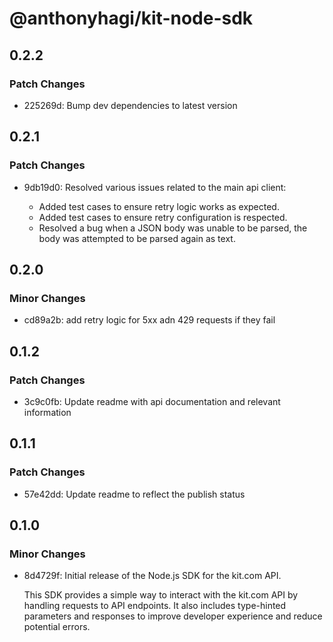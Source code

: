 # @anthonyhagi/kit-node-sdk

## 0.2.2

### Patch Changes

- 225269d: Bump dev dependencies to latest version

## 0.2.1

### Patch Changes

- 9db19d0: Resolved various issues related to the main api client:

  - Added test cases to ensure retry logic works as expected.
  - Added test cases to ensure retry configuration is respected.
  - Resolved a bug when a JSON body was unable to be parsed, the body was attempted to be parsed again as text.

## 0.2.0

### Minor Changes

- cd89a2b: add retry logic for 5xx adn 429 requests if they fail

## 0.1.2

### Patch Changes

- 3c9c0fb: Update readme with api documentation and relevant information

## 0.1.1

### Patch Changes

- 57e42dd: Update readme to reflect the publish status

## 0.1.0

### Minor Changes

- 8d4729f: Initial release of the Node.js SDK for the kit.com API.

  This SDK provides a simple way to interact with the kit.com API by handling requests to API endpoints. It also includes type-hinted parameters and responses to improve developer experience and reduce potential errors.
